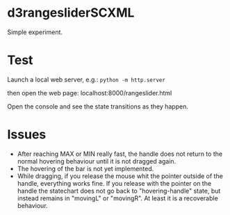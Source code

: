 # d3rangesliderSCXML

Simple experiment.

# Test

Launch a local web server, e.g.:
`python -m http.server`

then open the web page: localhost:8000/rangeslider.html

Open the console and see the state transitions as they happen.

# Issues

-	After reaching MAX or MIN really fast, the handle does not return to the normal hovering behaviour until it is not dragged again.
-	The hovering of the bar is not yet implemented.
-	While dragging, if you release the mouse whit the pointer outside of the handle, everything works fine. If you release with the pointer on the handle the statechart does not go back to "hovering-handle" state, but instead remains in "movingL" or "movingR". At least it is a recoverable behaviour.